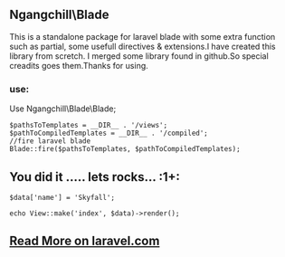 ## Ngangchill\Blade

This is a standalone package for laravel blade with some extra function such as partial, some usefull directives
& extensions.I have created this library from scretch. I merged some library found in github.So special creadits goes them.Thanks for using.

### use:

Use Ngangchill\Blade\Blade;

    $pathsToTemplates = __DIR__ . '/views';
    $pathToCompiledTemplates = __DIR__ . '/compiled';
    //fire laravel blade
    Blade::fire($pathsToTemplates, $pathToCompiledTemplates);


## You did it ..... lets rocks... :1+:
    
    
    $data['name'] = 'Skyfall';

    echo View::make('index', $data)->render();
    
## [Read More on laravel.com](https://laravel.com/docs/5.3/blade)
   